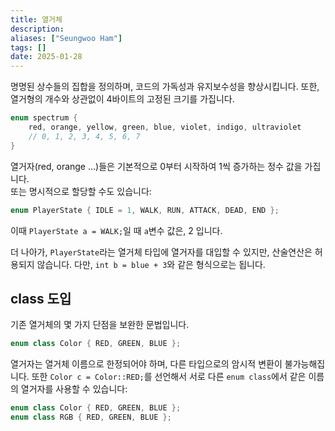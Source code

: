 ```yaml
---
title: 열거체
description: 
aliases: ["Seungwoo Ham"] 
tags: []
date: 2025-01-28
---
```

명명된 상수들의 집합을 정의하며, 코드의 가독성과 유지보수성을 향상시킵니다. 또한, 열거형의 개수와 상관없이 4바이트의 고정된 크기를 가집니다.

```cpp
enum spectrum {
	red, orange, yellow, green, blue, violet, indigo, ultraviolet
	// 0, 1, 2, 3, 4, 5, 6, 7
}
```

열거자(red, orange …)들은 기본적으로 0부터 시작하여 1씩 증가하는 정수 값을 가집니다.  
또는 명시적으로 할당할 수도 있습니다:

```cpp
enum PlayerState { IDLE = 1, WALK, RUN, ATTACK, DEAD, END };
```

이때 `PlayerState a = WALK;`일 때 `a`변수 값은, 2 입니다.

더 나아가, `PlayerState`라는 열거체 타입에 열거자를 대입할 수 있지만, 산술연산은 허용되지 않습니다. 다만, `int b = blue + 3`와 같은 형식으로는 됩니다.

## class 도입

기존 열거체의 몇 가지 단점을 보완한 문법입니다.

```cpp
enum class Color { RED, GREEN, BLUE };
```

열거자는 열거체 이름으로 한정되어야 하며, 다른 타입으로의 암시적 변환이 불가능해집니다. 또한 `Color c = Color::RED;`를 선언해서 서로 다른 `enum class`에서 같은 이름의 열거자를 사용할 수 있습니다:

```cpp
enum class Color { RED, GREEN, BLUE };
enum class RGB { RED, GREEN, BLUE };
```

